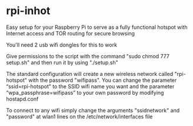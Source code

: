 # rpi-inhot
Easy setup for your Raspberry Pi to serve as a fully functional hotspot with Internet access and TOR routing for secure browsing

You'll need 2 usb wifi dongles for this to work

Give permissions to the script with the command "sudo chmod 777 setup.sh" and then run it by using "./setup.sh"

The standard configuration will create a new wireless network called "rpi-hotspot" with the password "wifipass". You can change the parameter “ssid=rpi-hotspot” to the SSID wifi name you want and the parameter “wpa_passphrase=wifipass” to your own password by modifying hostapd.conf
  
To connect to any wifi simply change the arguments "ssidnetwork" and "password" at wlan1 lines on the /etc/network/interfaces file
